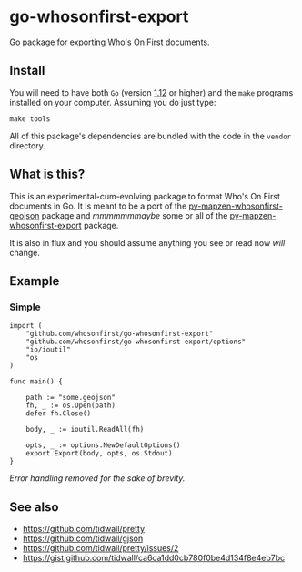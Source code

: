 # go-whosonfirst-export

Go package for exporting Who's On First documents.

## Install

You will need to have both `Go` (version [1.12](https://golang.org/dl) or higher) and the `make` programs installed on your computer. Assuming you do just type:

```
make tools
```

All of this package's dependencies are bundled with the code in the `vendor` directory.

## What is this?

This is an experimental-cum-evolving package to format Who's On First documents in Go. It is meant to be a port of the [py-mapzen-whosonfirst-geojson](https://github.com/whosonfirst/py-mapzen-whosonfirst-geojson) package and _mmmmmmmaybe_ some or all of the [py-mapzen-whosonfirst-export](https://github.com/whosonfirst/py-mapzen-whosonfirst-geojson) package.

It is also in flux and you should assume anything you see or read now _will_ change.

## Example

### Simple

```
import (
	"github.com/whosonfirst/go-whosonfirst-export"
	"github.com/whosonfirst/go-whosonfirst-export/options"	
	"io/ioutil"
	"os
)

func main() {

	path := "some.geojson"     	
	fh, _ := os.Open(path)
	defer fh.Close()

	body, _ := ioutil.ReadAll(fh)

	opts, _ := options.NewDefaultOptions()
	export.Export(body, opts, os.Stdout)
}
```

_Error handling removed for the sake of brevity._

## See also

* https://github.com/tidwall/pretty
* https://github.com/tidwall/gjson
* https://github.com/tidwall/pretty/issues/2
* https://gist.github.com/tidwall/ca6ca1dd0cb780f0be4d134f8e4eb7bc